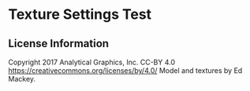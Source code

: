 # Texture Settings Test

## License Information

Copyright 2017 Analytical Graphics, Inc.
CC-BY 4.0 <https://creativecommons.org/licenses/by/4.0/>
Model and textures by Ed Mackey.
